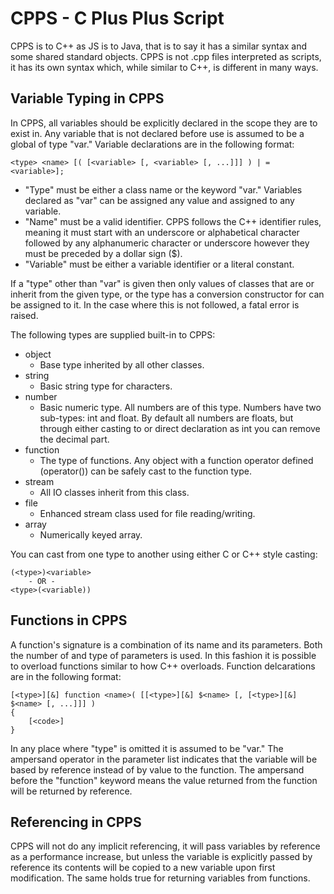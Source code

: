 CPPS - C Plus Plus Script
=========================

CPPS is to C++ as JS is to Java, that is to say it has a similar syntax and some
shared standard objects. CPPS is not .cpp files interpreted as scripts, it has
its own syntax which, while similar to C++, is different in many ways.


Variable Typing in CPPS
-----------------------

In CPPS, all variables should be explicitly declared in the scope they are to
exist in. Any variable that is not declared before use is assumed to be a global
of type "var." Variable declarations are in the following format:

    <type> <name> [( [<variable> [, <variable> [, ...]]] ) | = <variable>];

  * "Type" must be either a class name or the keyword "var." Variables declared
    as "var" can be assigned any value and assigned to any variable.
  * "Name" must be a valid identifier. CPPS follows the C++ identifier rules,
    meaning it must start with an underscore or alphabetical character followed
    by any alphanumeric character or underscore however they must be preceded by
    a dollar sign ($).
  * "Variable" must be either a variable identifier or a literal constant.

If a "type" other than "var" is given then only values of classes that are or
inherit from the given type, or the type has a conversion constructor for can be
assigned to it. In the case where this is not followed, a fatal error is raised.

The following types are supplied built-in to CPPS:
  * object
    - Base type inherited by all other classes.
  * string
    - Basic string type for characters.
  * number
    - Basic numeric type. All numbers are of this type. Numbers have two
      sub-types: int and float. By default all numbers are floats, but through
      either casting to or direct declaration as int you can remove the decimal
      part.
  * function
    - The type of functions. Any object with a function operator defined
      (operator()) can be safely cast to the function type.
  * stream
    - All IO classes inherit from this class.
  * file
    - Enhanced stream class used for file reading/writing.
  * array
    - Numerically keyed array.

You can cast from one type to another using either C or C++ style casting:

    (<type>)<variable> 
        - OR -
    <type>(<variable))


Functions in CPPS
-----------------

A function's signature is a combination of its name and its parameters. Both the
number of and type of parameters is used. In this fashion it is possible to
overload functions similar to how C++ overloads. Function delcarations are in
the following format:

    [<type>][&] function <name>( [[<type>][&] $<name> [, [<type>][&] $<name> [, ...]]] )
    {
        [<code>]
    }

In any place where "type" is omitted it is assumed to be "var." The ampersand
operator in the parameter list indicates that the variable will be based by
reference instead of by value to the function. The ampersand before the
"function" keyword means the value returned from the function will be returned
by reference.


Referencing in CPPS
-------------------

CPPS will not do any implicit referencing, it will pass variables by reference
as a performance increase, but unless the variable is explicitly passed by
reference its contents will be copied to a new variable upon first modification.
The same holds true for returning variables from functions.



